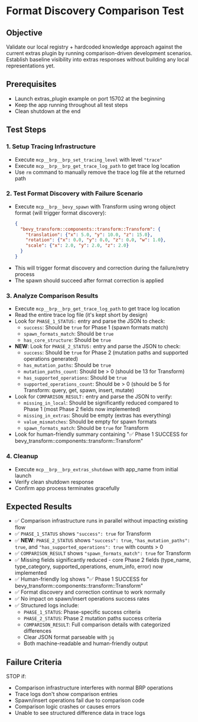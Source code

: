 # Format Discovery Comparison Test

## Objective
Validate our local registry + hardcoded knowledge approach against the current extras plugin by running comparison-driven development scenarios. Establish baseline visibility into extras responses without building any local representations yet.

## Prerequisites
- Launch extras_plugin example on port 15702 at the beginning
- Keep the app running throughout all test steps
- Clean shutdown at the end

## Test Steps

### 1. Setup Tracing Infrastructure
- Execute `mcp__brp__brp_set_tracing_level` with level `"trace"`
- Execute `mcp__brp__brp_get_trace_log_path` to get trace log location
- Use `rm` command to manually remove the trace log file at the returned path

### 2. Test Format Discovery with Failure Scenario
- Execute `mcp__brp__bevy_spawn` with Transform using wrong object format (will trigger format discovery):
  ```json
  {
    "bevy_transform::components::transform::Transform": {
      "translation": {"x": 5.0, "y": 10.0, "z": 15.0},
      "rotation": {"x": 0.0, "y": 0.0, "z": 0.0, "w": 1.0},
      "scale": {"x": 2.0, "y": 2.0, "z": 2.0}
    }
  }
  ```
- This will trigger format discovery and correction during the failure/retry process
- The spawn should succeed after format correction is applied

### 3. Analyze Comparison Results
- Execute `mcp__brp__brp_get_trace_log_path` to get trace log location
- Read the entire trace log file (it's kept short by design)
- Look for `PHASE_1_STATUS:` entry and parse the JSON to check:
  - `success`: Should be `true` for Phase 1 (spawn formats match)
  - `spawn_formats_match`: Should be `true` 
  - `has_core_structure`: Should be `true`
- **NEW**: Look for `PHASE_2_STATUS:` entry and parse the JSON to check:
  - `success`: Should be `true` for Phase 2 (mutation paths and supported operations generated)
  - `has_mutation_paths`: Should be `true`
  - `mutation_paths_count`: Should be > 0 (should be 13 for Transform)
  - `has_supported_operations`: Should be `true`
  - `supported_operations_count`: Should be > 0 (should be 5 for Transform: query, get, spawn, insert, mutate)
- Look for `COMPARISON_RESULT:` entry and parse the JSON to verify:
  - `missing_in_local`: Should be significantly reduced compared to Phase 1 (most Phase 2 fields now implemented)
  - `missing_in_extras`: Should be empty (extras has everything)
  - `value_mismatches`: Should be empty for spawn formats
  - `spawn_formats_match`: Should be `true` for Transform
- Look for human-friendly summary containing "✅ Phase 1 SUCCESS for bevy_transform::components::transform::Transform"

### 4. Cleanup
- Execute `mcp__brp__brp_extras_shutdown` with app_name from initial launch
- Verify clean shutdown response
- Confirm app process terminates gracefully

## Expected Results
- ✅ Comparison infrastructure runs in parallel without impacting existing flow
- ✅ `PHASE_1_STATUS` shows `"success": true` for Transform
- ✅ **NEW**: `PHASE_2_STATUS` shows `"success": true`, `"has_mutation_paths": true`, and `"has_supported_operations": true` with counts > 0
- ✅ `COMPARISON_RESULT` shows `"spawn_formats_match": true` for Transform
- ✅ Missing fields significantly reduced - core Phase 2 fields (type_name, type_category, supported_operations, enum_info, error) now implemented
- ✅ Human-friendly log shows "✅ Phase 1 SUCCESS for bevy_transform::components::transform::Transform"
- ✅ Format discovery and correction continue to work normally
- ✅ No impact on spawn/insert operations success rates
- ✅ Structured logs include:
  - `PHASE_1_STATUS`: Phase-specific success criteria  
  - `PHASE_2_STATUS`: Phase 2 mutation paths success criteria
  - `COMPARISON_RESULT`: Full comparison details with categorized differences
  - Clear JSON format parseable with `jq`
  - Both machine-readable and human-friendly output

## Failure Criteria
STOP if:
- Comparison infrastructure interferes with normal BRP operations
- Trace logs don't show comparison entries
- Spawn/insert operations fail due to comparison code
- Comparison logic crashes or causes errors
- Unable to see structured difference data in trace logs
